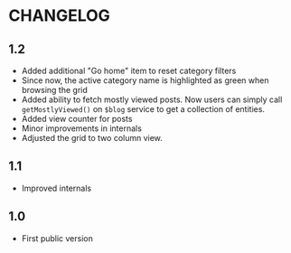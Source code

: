 CHANGELOG
=========

1.2
---

 * Added additional "Go home" item to reset category filters
 * Since now, the active category name is highlighted as green when browsing the grid
 * Added ability to fetch mostly viewed posts. Now users can simply call `getMostlyViewed()` on `$blog` service to get a collection of entities.
 * Added view counter for posts
 * Minor improvements in internals
 * Adjusted the grid to two column view.

1.1
---

 * Improved internals

1.0
---

 * First public version